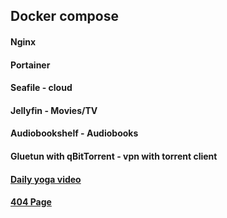 ## Docker compose
#### Nginx
#### Portainer 
#### Seafile - cloud
#### Jellyfin - Movies/TV
#### Audiobookshelf - Audiobooks
#### Gluetun with qBitTorrent - vpn with torrent client
#### [Daily yoga video](https://yoga.matansa.ee)
#### [404 Page](https://matansa.ee)
